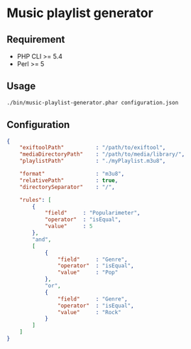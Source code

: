 Music playlist generator
========================

Requirement
-----------

* PHP CLI >= 5.4
* Perl >= 5


Usage
-----
```bash
./bin/music-playlist-generator.phar configuration.json
```

Configuration
-------------
```json
{
    "exiftoolPath"          : "/path/to/exiftool",
    "mediaDirectoryPath"    : "/path/to/media/library/",
    "playlistPath"          : "./myPlaylist.m3u8",

    "format"                : "m3u8",
    "relativePath"          : true,
    "directorySeparator"    : "/",

    "rules": [
        {
            "field"     : "Popularimeter",
            "operator"  : "isEqual",
            "value"     : 5
        },
        "and",
        [
            {
                "field"     : "Genre",
                "operator"  : "isEqual",
                "value"     : "Pop"
            },
            "or",
            {
                "field"     : "Genre",
                "operator"  : "isEqual",
                "value"     : "Rock"
            }
        ]
    ]
}
```

